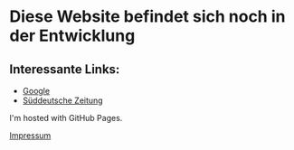 
<!DOCTYPE html>

<html>
	<head>
		<title>Meine erste Website (öffentlich)</title>
	</head>
	<body>
		<h1>Diese Website befindet sich noch in der Entwicklung</h1>
		<h2> Interessante Links: </h2>
		<ul>
			<li> <a href="https://www.google.de/"> Google </a></li>
			<li> <a href="https://www.sueddeutsche.de/"> Süddeutsche Zeitung </a></li>
		</ul>
		<p>I'm hosted with GitHub Pages.</p>
		<a href="https://loefflma.github.io/myfirstwebpagepublic/about/impressum"> Impressum </a>
	</body>
</html>
